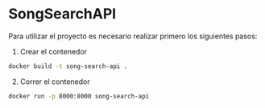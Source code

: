 # SongSearchAPI
Para utilizar el proyecto es necesario realizar primero los siguientes pasos:

1. Crear el contenedor
```bash
docker build -t song-search-api .
```


2. Correr el contenedor
```bash
docker run -p 8000:8000 song-search-api
```



